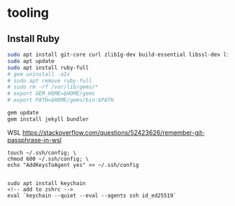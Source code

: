 # tooling

## Install Ruby

```sh
sudo apt install git-core curl zlib1g-dev build-essential libssl-dev libreadline-dev libyaml-dev libsqlite3-dev sqlite3 libxml2-dev libxslt1-dev libcurl4-openssl-dev software-properties-common libffi-dev
sudo apt update
sudo apt install ruby-full
# gem uninstall -aIx
# sudo apt remove ruby-full
# sudo rm -rf /var/lib/gems/*
# export GEM_HOME=$HOME/gems
# export PATH=$HOME/gems/bin:$PATH

gem update
gem install jekyll bundler
```

WSL
https://stackoverflow.com/questions/52423626/remember-git-passphrase-in-wsl

```
touch ~/.ssh/config; \
chmod 600 ~/.ssh/config; \
echo "AddKeysToAgent yes" >> ~/.ssh/config


sudo apt install keychain
<!-- add to zshrc -->
eval `keychain --quiet --eval --agents ssh id_ed25519`
```
